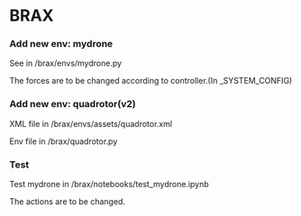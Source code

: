 # BRAX
### Add new env: mydrone

See in /brax/envs/mydrone.py

The forces are to be changed according to controller.(In _SYSTEM_CONFIG)

### Add new env: quadrotor(v2)

XML file in /brax/envs/assets/quadrotor.xml

Env file in /brax/quadrotor.py

### Test

Test mydrone in /brax/notebooks/test_mydrone.ipynb

The actions are to be changed.
